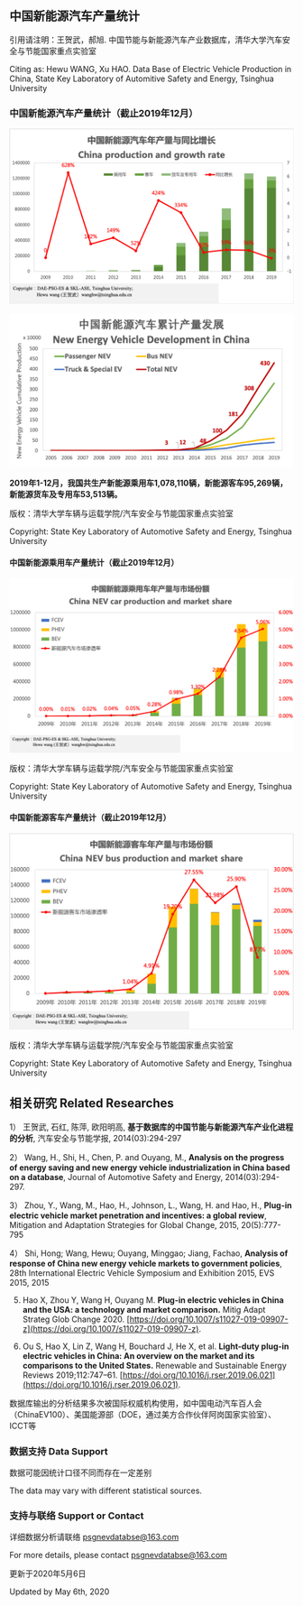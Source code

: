 ## 中国新能源汽车产量统计

引用请注明：王贺武，郝旭. 中国节能与新能源汽车产业数据库，清华大学汽车安全与节能国家重点实验室

Citing as: Hewu WANG, Xu HAO. Data Base of Electric Vehicle Production in China, State Key Laboratory of Automitive Safety and Energy, Tsinghua University

### 中国新能源汽车产量统计（截止2019年12月）

![all_y](201912figure/all_y.png?raw=true)

![all_c](201912figure/all_y_com.png?raw=true)

**2019年1-12月，我国共生产新能源乘用车1,078,110辆，新能源客车95,269辆，新能源货车及专用车53,513辆。**

版权：清华大学车辆与运载学院/汽车安全与节能国家重点实验室

Copyright:  State Key Laboratory of Automotive Safety and Energy, Tsinghua University

#### 中国新能源乘用车产量统计（截止2019年12月）

![py_y](201912figure/pv_y.png?raw=true)

版权：清华大学车辆与运载学院/汽车安全与节能国家重点实验室

Copyright:  State Key Laboratory of Automotive Safety and Energy, Tsinghua University

#### 中国新能源客车产量统计（截止2019年12月）

![py_y](201912figure/cv_y.png?raw=true)

版权：清华大学车辆与运载学院/汽车安全与节能国家重点实验室

Copyright:  State Key Laboratory of Automotive Safety and Energy, Tsinghua University


## 相关研究 Related Researches

1）	王贺武, 石红, 陈萍, 欧阳明高, **基于数据库的中国节能与新能源汽车产业化进程的分析**, 汽车安全与节能学报, 2014(03):294-297

2）  Wang, H., Shi, H., Chen, P. and Ouyang, M., **Analysis on the progress of energy saving and new energy vehicle industrialization in China based on a database**, Journal of Automotive Safety and Energy, 2014(03):294-297.	

3）	Zhou, Y., Wang, M., Hao, H., Johnson, L., Wang, H. and Hao, H., **Plug-in electric vehicle market penetration and incentives: a global review**, Mitigation and Adaptation Strategies for Global Change, 2015, 20(5):777-795		

4）	Shi, Hong; Wang, Hewu; Ouyang, Minggao; Jiang, Fachao, **Analysis of response of China new energy vehicle markets to government policies**,  28th International Electric Vehicle Symposium and Exhibition 2015, EVS 2015, 2015

5)   Hao X, Zhou Y, Wang H, Ouyang M. **Plug-in electric vehicles in China and the USA: a technology and market comparison.** Mitig Adapt Strateg Glob Change 2020. [https://doi.org/10.1007/s11027-019-09907-z](https://doi.org/10.1007/s11027-019-09907-z).

6)   Ou S, Hao X, Lin Z, Wang H, Bouchard J, He X, et al. **Light-duty plug-in electric vehicles in China: An overview on the market and its comparisons to the United States.** Renewable and Sustainable Energy Reviews 2019;112:747–61. [https://doi.org/10.1016/j.rser.2019.06.021](https://doi.org/10.1016/j.rser.2019.06.021).

数据库输出的分析结果多次被国际权威机构使用，如中国电动汽车百人会（ChinaEV100）、美国能源部（DOE，通过美方合作伙伴阿岗国家实验室）、ICCT等													
### 数据支持 Data Support

数据可能因统计口径不同而存在一定差别

The data may vary with different statistical sources.


### 支持与联络 Support or Contact

详细数据分析请联络 psgnevdatabse@163.com

For more details, please contact psgnevdatabse@163.com

更新于2020年5月6日

Updated by May 6th, 2020


